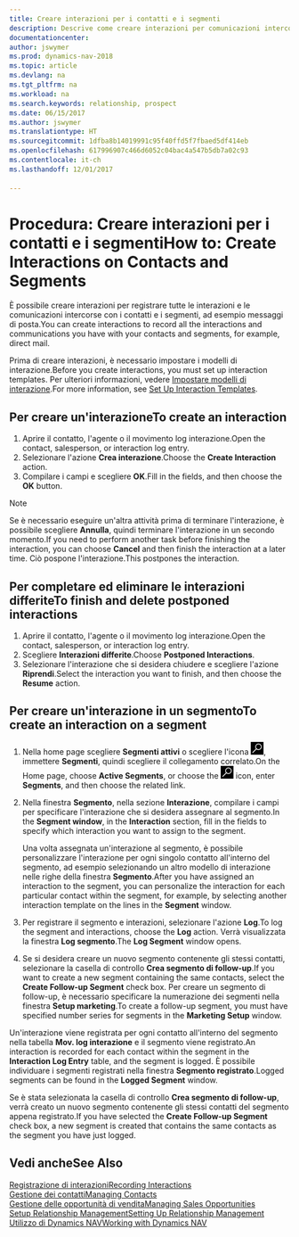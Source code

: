 ```yaml
---
title: Creare interazioni per i contatti e i segmenti
description: Descrive come creare interazioni per comunicazioni intercorse con i contatti e i segmenti in Dynamics NAV, ad esempio messaggi di posta diretta.
documentationcenter: 
author: jswymer
ms.prod: dynamics-nav-2018
ms.topic: article
ms.devlang: na
ms.tgt_pltfrm: na
ms.workload: na
ms.search.keywords: relationship, prospect
ms.date: 06/15/2017
ms.author: jswymer
ms.translationtype: HT
ms.sourcegitcommit: 1dfba8b14019991c95f40ffd5f7fbaed5df414eb
ms.openlocfilehash: 617996907c466d6052c04bac4a547b5db7a02c93
ms.contentlocale: it-ch
ms.lasthandoff: 12/01/2017

---
```

# <a name="how-to-create-interactions-on-contacts-and-segments"></a><span data-ttu-id="614f6-103">Procedura: Creare interazioni per i contatti e i segmenti</span><span class="sxs-lookup"><span data-stu-id="614f6-103">How to: Create Interactions on Contacts and Segments</span></span>
<span data-ttu-id="614f6-104">È possibile creare interazioni per registrare tutte le interazioni e le comunicazioni intercorse con i contatti e i segmenti, ad esempio messaggi di posta.</span><span class="sxs-lookup"><span data-stu-id="614f6-104">You can create interactions to record all the interactions and communications you have with your contacts and segments, for example, direct mail.</span></span>

<span data-ttu-id="614f6-105">Prima di creare interazioni, è necessario impostare i modelli di interazione.</span><span class="sxs-lookup"><span data-stu-id="614f6-105">Before you create interactions, you must set up interaction templates.</span></span> <span data-ttu-id="614f6-106">Per ulteriori informazioni, vedere [Impostare modelli di interazione](marketing-interactions.md).</span><span class="sxs-lookup"><span data-stu-id="614f6-106">For more information, see  [Set Up Interaction Templates](marketing-interactions.md).</span></span>

## <a name="to-create-an-interaction"></a><span data-ttu-id="614f6-107">Per creare un'interazione</span><span class="sxs-lookup"><span data-stu-id="614f6-107">To create an interaction</span></span>
1. <span data-ttu-id="614f6-108">Aprire il contatto, l'agente o il movimento log interazione.</span><span class="sxs-lookup"><span data-stu-id="614f6-108">Open the contact, salesperson, or interaction log entry.</span></span>
2. <span data-ttu-id="614f6-109">Selezionare l'azione **Crea interazione**.</span><span class="sxs-lookup"><span data-stu-id="614f6-109">Choose the **Create Interaction** action.</span></span>
3. <span data-ttu-id="614f6-110">Compilare i campi e scegliere **OK**.</span><span class="sxs-lookup"><span data-stu-id="614f6-110">Fill in the fields, and then choose the **OK** button.</span></span>

> [!NOTE]  
>   <span data-ttu-id="614f6-111">Se è necessario eseguire un'altra attività prima di terminare l'interazione, è possibile scegliere **Annulla**, quindi terminare l'interazione in un secondo momento.</span><span class="sxs-lookup"><span data-stu-id="614f6-111">If you need to perform another task before finishing the interaction, you can choose **Cancel** and then finish the interaction at a later time.</span></span> <span data-ttu-id="614f6-112">Ciò pospone l'interazione.</span><span class="sxs-lookup"><span data-stu-id="614f6-112">This postpones the interaction.</span></span>

## <a name="to-finish-and-delete-postponed-interactions"></a><span data-ttu-id="614f6-113">Per completare ed eliminare le interazioni differite</span><span class="sxs-lookup"><span data-stu-id="614f6-113">To finish and delete postponed interactions</span></span>
1. <span data-ttu-id="614f6-114">Aprire il contatto, l'agente o il movimento log interazione.</span><span class="sxs-lookup"><span data-stu-id="614f6-114">Open the contact, salesperson, or interaction log entry.</span></span>
2. <span data-ttu-id="614f6-115">Scegliere **Interazioni differite**.</span><span class="sxs-lookup"><span data-stu-id="614f6-115">Choose **Postponed Interactions**.</span></span>
3. <span data-ttu-id="614f6-116">Selezionare l'interazione che si desidera chiudere e scegliere l'azione **Riprendi**.</span><span class="sxs-lookup"><span data-stu-id="614f6-116">Select the interaction you want to finish, and then choose the **Resume** action.</span></span>

## <a name="to-create-an-interaction-on-a-segment"></a><span data-ttu-id="614f6-117">Per creare un'interazione in un segmento</span><span class="sxs-lookup"><span data-stu-id="614f6-117">To create an interaction on a segment</span></span>
1. <span data-ttu-id="614f6-118">Nella home page scegliere **Segmenti attivi** o scegliere l'icona ![Cerca pagina o report](media/ui-search/search_small.png "icona Cerca pagina o report"), immettere **Segmenti**, quindi scegliere il collegamento correlato.</span><span class="sxs-lookup"><span data-stu-id="614f6-118">On the Home page, choose **Active Segments**, or choose the ![Search for Page or Report](media/ui-search/search_small.png "Search for Page or Report icon") icon, enter **Segments**, and then choose the related link.</span></span>
2. <span data-ttu-id="614f6-119">Nella finestra **Segmento**, nella sezione **Interazione**, compilare i campi per specificare l'interazione che si desidera assegnare al segmento.</span><span class="sxs-lookup"><span data-stu-id="614f6-119">In the **Segment window**, in the **Interaction** section, fill in the fields to specify which interaction you want to assign to the segment.</span></span>

    <span data-ttu-id="614f6-120">Una volta assegnata un'interazione al segmento, è possibile personalizzare l'interazione per ogni singolo contatto all'interno del segmento, ad esempio selezionando un altro modello di interazione nelle righe della finestra **Segmento**.</span><span class="sxs-lookup"><span data-stu-id="614f6-120">After you have assigned an interaction to the segment, you can personalize the interaction for each particular contact within the segment, for example, by selecting another interaction template on the lines in the **Segment** window.</span></span>  
3. <span data-ttu-id="614f6-121">Per registrare il segmento e interazioni, selezionare l'azione **Log**.</span><span class="sxs-lookup"><span data-stu-id="614f6-121">To log the segment and interactions, choose the **Log** action.</span></span> <span data-ttu-id="614f6-122">Verrà visualizzata la finestra **Log segmento**.</span><span class="sxs-lookup"><span data-stu-id="614f6-122">The **Log Segment** window opens.</span></span>
4. <span data-ttu-id="614f6-123">Se si desidera creare un nuovo segmento contenente gli stessi contatti, selezionare la casella di controllo **Crea segmento di follow-up**.</span><span class="sxs-lookup"><span data-stu-id="614f6-123">If you want to create a new segment containing the same contacts, select the **Create Follow-up Segment** check box.</span></span> <span data-ttu-id="614f6-124">Per creare un segmento di follow-up, è necessario specificare la numerazione dei segmenti nella finestra **Setup marketing**.</span><span class="sxs-lookup"><span data-stu-id="614f6-124">To create a follow-up segment, you must have specified number series for segments in the **Marketing Setup** window.</span></span>

<span data-ttu-id="614f6-125">Un'interazione viene registrata per ogni contatto all'interno del segmento nella tabella **Mov. log interazione** e il segmento viene registrato.</span><span class="sxs-lookup"><span data-stu-id="614f6-125">An interaction is recorded for each contact within the segment in the **Interaction Log Entry** table, and the segment is logged.</span></span> <span data-ttu-id="614f6-126">È possibile individuare i segmenti registrati nella finestra **Segmento registrato**.</span><span class="sxs-lookup"><span data-stu-id="614f6-126">Logged segments can be found in the **Logged Segment** window.</span></span>

<span data-ttu-id="614f6-127">Se è stata selezionata la casella di controllo **Crea segmento di follow-up**, verrà creato un nuovo segmento contenente gli stessi contatti del segmento appena registrato.</span><span class="sxs-lookup"><span data-stu-id="614f6-127">If you have selected the **Create Follow-up Segment** check box, a new segment is created that contains the same contacts as the segment you have just logged.</span></span>

## <a name="see-also"></a><span data-ttu-id="614f6-128">Vedi anche</span><span class="sxs-lookup"><span data-stu-id="614f6-128">See Also</span></span>
[<span data-ttu-id="614f6-129">Registrazione di interazioni</span><span class="sxs-lookup"><span data-stu-id="614f6-129">Recording Interactions</span></span>](marketing-interactions.md)  
[<span data-ttu-id="614f6-130">Gestione dei contatti</span><span class="sxs-lookup"><span data-stu-id="614f6-130">Managing Contacts</span></span>](marketing-contacts.md)  
[<span data-ttu-id="614f6-131">Gestione delle opportunità di vendita</span><span class="sxs-lookup"><span data-stu-id="614f6-131">Managing Sales Opportunities</span></span>](marketing-manage-sales-opportunities.md)  
[<span data-ttu-id="614f6-132">Setup Relationship Management</span><span class="sxs-lookup"><span data-stu-id="614f6-132">Setting Up Relationship Management</span></span>](marketing-setup-marketing.md)  
[<span data-ttu-id="614f6-133">Utilizzo di Dynamics NAV</span><span class="sxs-lookup"><span data-stu-id="614f6-133">Working with Dynamics NAV</span></span>](ui-work-product.md)

